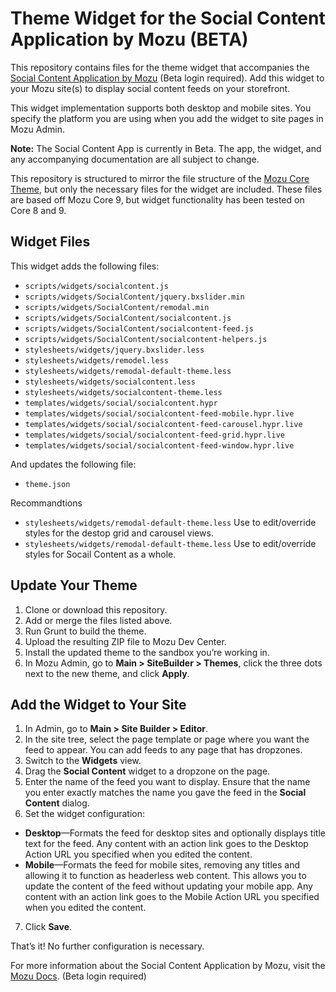 # Theme Widget for the Social Content Application by Mozu (BETA)

This repository contains files for the theme widget that accompanies the [Social Content Application by Mozu](https://staging.mozu.com/docs/guides/mozu-apps/social-content-app-by-mozu.htm) (Beta login required). Add this widget to your Mozu site(s) to display social content feeds on your storefront. 

This widget implementation supports both desktop and mobile sites. You specify the platform you are using when you add the widget to site pages in Mozu Admin.

**Note:** The Social Content App is currently in Beta. The app, the widget, and any accompanying documentation are all subject to change.

This repository is structured to mirror the file structure of the [Mozu Core Theme](https://github.com/Mozu/core-theme), but only the necessary files for the widget are included. These files are based off Mozu Core 9, but widget functionality has been tested on Core 8 and 9.

## Widget Files

This widget adds the following files:
* `scripts/widgets/socialcontent.js`
* `scripts/widgets/SocialContent/jquery.bxslider.min`
* `scripts/widgets/SocialContent/remodal.min`
* `scripts/widgets/SocialContent/socialcontent.js`
* `scripts/widgets/SocialContent/socialcontent-feed.js`
* `scripts/widgets/SocialContent/socialcontent-helpers.js`
* `stylesheets/widgets/jquery.bxslider.less`
* `stylesheets/widgets/remodel.less`
* `stylesheets/widgets/remodal-default-theme.less`
* `stylesheets/widgets/socialcontent.less`
* `stylesheets/widgets/socialcontent-theme.less`
* `templates/widgets/social/socialcontent.hypr`
* `templates/widgets/social/socialcontent-feed-mobile.hypr.live`
* `templates/widgets/social/socialcontent-feed-carousel.hypr.live`
* `templates/widgets/social/socialcontent-feed-grid.hypr.live`
* `templates/widgets/social/socialcontent-feed-window.hypr.live`

And updates the following file:
* `theme.json`

Recommandtions 
* `stylesheets/widgets/remodal-default-theme.less`
	Use to edit/override styles for the destop grid and carousel views.
* `stylesheets/widgets/remodal-default-theme.less`
	Use to edit/override styles for Socail Content as a whole.	

## Update Your Theme

1.	Clone or download this repository.
2.	Add or merge the files listed above.
3.	Run Grunt to build the theme.
4.	Upload the resulting ZIP file to Mozu Dev Center.
5.	Install the updated theme to the sandbox you’re working in.
6.	In Mozu Admin, go to **Main > SiteBuilder > Themes**, click the three dots next to the new theme, and click **Apply**.

## Add the Widget to Your Site
1.	In Admin, go to **Main > Site Builder > Editor**.
2.	In the site tree, select the page template or page where you want the feed to appear. You can add feeds to any page that has dropzones.
3.	Switch to the **Widgets** view.
4.	Drag the **Social Content** widget to a dropzone on the page.
5.	Enter the name of the feed you want to display. Ensure that the name you enter exactly matches the name you gave the feed in the **Social Content** dialog.
6.	Set the widget configuration:
  *	**Desktop**—Formats the feed for desktop sites and optionally displays title text for the feed. Any content with an action link goes to the Desktop Action URL you specified when you edited the content.
  *	**Mobile**—Formats the feed for mobile sites, removing any titles and allowing it to function as headerless web content. This allows you to update the content of the feed without updating your mobile app. Any content with an action link goes to the Mobile Action URL you specified when you edited the content.
7.	Click **Save**.

That’s it! No further configuration is necessary.

For more information about the Social Content Application by Mozu, visit the [Mozu Docs](https://staging.mozu.com/docs/guides/mozu-apps/social-content-app-by-mozu.htm). (Beta login required)


